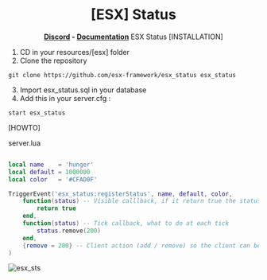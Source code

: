 <h1 align='center'>[ESX] Status</a></h1><p align='center'><b><a href='https://discord.esx-framework.org/'>Discord</a> - <a href='https://documentation.esx-framework.org/legacy/installation'>Documentation</a></b></h5>
ESX Status
[INSTALLATION]

1) CD in your resources/[esx] folder
2) Clone the repository
```
git clone https://github.com/esx-framework/esx_status esx_status
```
3) Import esx_status.sql in your database
4) Add this in your server.cfg :

```
start esx_status
```

[HOWTO]

server.lua
```lua

local name    = 'hunger'
local default = 1000000
local color   = '#CFAD0F'

TriggerEvent('esx_status:registerStatus', name, default, color, 
	function(status) -- Visible calllback, if it return true the status will be visible
		return true
	end,
	function(status) -- Tick callback, what to do at each tick
		status.remove(200)
	end,
	{remove = 200} -- Client action (add / remove) so the client can be in sync with server
)


```

![esx_sts](https://github.com/mosloww/esx_status_redesigned/assets/118264156/6d4740ce-e365-4103-b969-7ba23ab3f11d)
